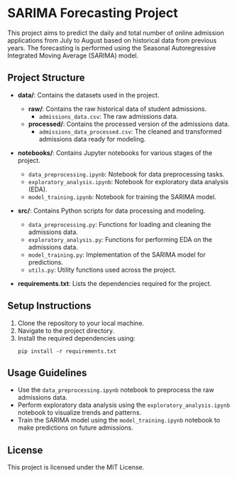 # SARIMA Forecasting Project

This project aims to predict the daily and total number of online admission applications from July to August based on historical data from previous years. The forecasting is performed using the Seasonal Autoregressive Integrated Moving Average (SARIMA) model.

## Project Structure

- **data/**: Contains the datasets used in the project.
  - **raw/**: Contains the raw historical data of student admissions.
    - `admissions_data.csv`: The raw admissions data.
  - **processed/**: Contains the processed version of the admissions data.
    - `admissions_data_processed.csv`: The cleaned and transformed admissions data ready for modeling.

- **notebooks/**: Contains Jupyter notebooks for various stages of the project.
  - `data_preprocessing.ipynb`: Notebook for data preprocessing tasks.
  - `exploratory_analysis.ipynb`: Notebook for exploratory data analysis (EDA).
  - `model_training.ipynb`: Notebook for training the SARIMA model.

- **src/**: Contains Python scripts for data processing and modeling.
  - `data_preprocessing.py`: Functions for loading and cleaning the admissions data.
  - `exploratory_analysis.py`: Functions for performing EDA on the admissions data.
  - `model_training.py`: Implementation of the SARIMA model for predictions.
  - `utils.py`: Utility functions used across the project.

- **requirements.txt**: Lists the dependencies required for the project.

## Setup Instructions

1. Clone the repository to your local machine.
2. Navigate to the project directory.
3. Install the required dependencies using:
   ```
   pip install -r requirements.txt
   ```

## Usage Guidelines

- Use the `data_preprocessing.ipynb` notebook to preprocess the raw admissions data.
- Perform exploratory data analysis using the `exploratory_analysis.ipynb` notebook to visualize trends and patterns.
- Train the SARIMA model using the `model_training.ipynb` notebook to make predictions on future admissions.

## License

This project is licensed under the MIT License.